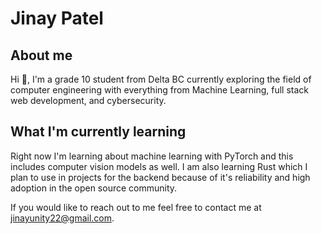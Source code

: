 <h1>Jinay Patel</h1>
<h2>About me</h2>
<p>Hi 👋, I'm a grade 10 student from Delta BC currently exploring the field of computer engineering with everything from Machine Learning, full stack web development, and cybersecurity.</p>

<h2>What I'm currently learning</h2>
<p>Right now I'm learning about machine learning with PyTorch and this includes computer vision models as well. I am also learning Rust which I plan to use in projects for the backend because of it's reliability and high adoption in the open source community.</p>

If you would like to reach out to me feel free to contact me at <jinayunity22@gmail.com>.

<!--
**Github11200/Github11200** is a ✨ _special_ ✨ repository because its `README.md` (this file) appears on your GitHub profile.

Here are some ideas to get you started:

- 🔭 I’m currently working on ...
- 🌱 I’m currently learning ...
- 👯 I’m looking to collaborate on ...
- 🤔 I’m looking for help with ...
- 💬 Ask me about ...
- 📫 How to reach me: ...
- 😄 Pronouns: ...
- ⚡ Fun fact: ...
-->
